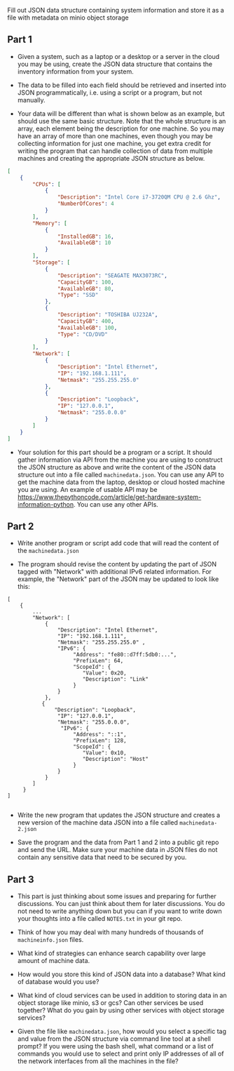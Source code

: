 
Fill out JSON data structure containing system information and store it as a file with metadata on minio object storage


## Part 1

* Given a system, such as a laptop or a desktop or a server 
in the cloud you may be using, create the JSON data structure that 
contains the inventory information from your system. 

* The data to be filled into each field should be
retrieved and inserted into JSON programmatically, i.e. using a script or a program, but not manually. 

* Your data will be different than what is
shown below as an example, but should use the same basic structure. Note that the whole structure is an array, each element being the description for one machine. So
you may have an array of more than one machines, even though you may be collecting information for just one machine, you get extra credit for writing the program
that can handle collection of data from multiple machines and creating the appropriate JSON structure as below.


```json
[
    {
        "CPUs": [
            {
                "Description": "Intel Core i7-3720QM CPU @ 2.6 Ghz",
                "NumberOfCores": 4
            }  
        ],
        "Memory": [
            {
                "InstalledGB": 16,
                "AvailableGB": 10
            }
        ],
        "Storage": [
            {
                "Description": "SEAGATE MAX3073RC",
                "CapacityGB": 100,
                "AvailableGB": 80,
                "Type": "SSD"
            },
            { 
                "Description": "TOSHIBA UJ232A",
                "CapacityGB": 400,
                "AvailableGB": 100,
                "Type": "CD/DVD"
            }
        ],
        "Network": [
            {
                "Description": "Intel Ethernet",
                "IP": "192.168.1.111",
                "Netmask": "255.255.255.0" 
            },
            {
                "Description": "Loopback",
                "IP": "127.0.0.1",
                "Netmask": "255.0.0.0"
            }
        ]
    }
]

```

* Your solution for this part should be a program or a script. It should gather information via API from the machine you are using to construct the JSON structure as above and write the content of the JSON data structure out into a file called `machinedata.json`.  You can use any API to get the machine data from the laptop, desktop or cloud hosted machine you are using.  An example of usable API may be https://www.thepythoncode.com/article/get-hardware-system-information-python.  You can use any other APIs.

## Part 2

* Write another program or script  add code that will read the content of the `machinedata.json`

* The program should revise the content by updating the part of JSON tagged with "Network" with additional IPv6 related information. For example, the "Network" part of the JSON may be updated to look like this:

```
[ 
    {
        ...
        "Network": [
            {
                "Description": "Intel Ethernet",
                "IP": "192.168.1.111",
                "Netmask": "255.255.255.0" ,
                "IPv6": {
                     "Address": "fe80::d7ff:5db0:...",
                     "PrefixLen": 64,
                     "ScopeId": { 
                        "Value": 0x20,
                        "Description": "Link"
                     }
                }
            },
           {
               "Description": "Loopback",
                "IP": "127.0.0.1",
                "Netmask": "255.0.0.0",
                 "IPv6": {
                     "Address": "::1",
                     "PrefixLen": 128,
                     "ScopeId": { 
                        "Value": 0x10,
                        "Description": "Host"
                     }
                }
            }
        ]
     }
]
            
```

* Write the new program that updates the JSON structure and creates a new version of the machine data JSON into a file called `machinedata-2.json`

* Save the program and the data from Part 1 and 2 into a public git repo and send the URL.  Make sure your machine data in JSON files do not contain any sensitive data that need to be secured by you.

## Part 3

* This part is just thinking about some issues and preparing for further discussions. You can just think about them for later discussions. You do not need to write anything down but you can if you want to write down your thoughts into a file called `NOTES.txt` in your git repo.

* Think of how you may deal with many hundreds of thousands of `machineinfo.json` files.

* What kind of strategies can enhance search capability over large amount of machine data.  
* How would you store this kind of JSON data into a database?  What kind of database would you use?
* What kind of cloud services can be used in addition to storing  data in an object storage like minio, s3 or gcs?  Can other services be used together? What do you gain by using other services with object storage services?

* Given the file like `machinedata.json`, how would you select a specific tag and value from the JSON structure via command line tool at a shell prompt? If you were using
the bash shell, what command or a list of commands you would use to select and print only IP addresses of all of the network interfaces from all the machines in the file?

